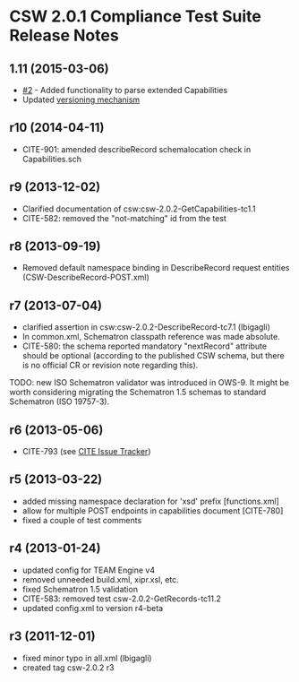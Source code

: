 # CSW 2.0.1 Compliance Test Suite Release Notes

## 1.11 (2015-03-06)

- [#2](https://github.com/opengeospatial/ets-csw202/issues/2) - Added functionality to parse extended Capabilities
- Updated [versioning mechanism](https://github.com/opengeospatial/cite/wiki/OGC-Compliance-Testing-Tools)

## r10 (2014-04-11)

- CITE-901: amended describeRecord schemalocation check in Capabilities.sch

## r9 (2013-12-02) 

- Clarified documentation of csw:csw-2.0.2-GetCapabilities-tc1.1
- CITE-582: removed the "not-matching" id from the test

##  r8 (2013-09-19) 
- Removed default namespace binding in DescribeRecord request entities (CSW-DescribeRecord-POST.xml) 

##  r7 (2013-07-04) 

- clarified assertion in csw:csw-2.0.2-DescribeRecord-tc7.1 (lbigagli)
- In common.xml, Schematron classpath reference was made absolute.
- CITE-580: the schema reported mandatory "nextRecord" attribute should be optional (according to 
  the published CSW schema, but there is no official CR or revision note regarding this).

TODO: new ISO Schematron validator was introduced in OWS-9. It might be worth considering
migrating the Schematron 1.5 schemas to standard Schematron (ISO 19757-3).

## r6 (2013-05-06)

- CITE-793 (see [CITE Issue Tracker](http://cite.opengeospatial.org/issues "Public Issue Tracker"))

## r5 (2013-03-22)

- added missing namespace declaration for 'xsd' prefix [functions.xml]
- allow for multiple POST endpoints in capabilities document [CITE-780]
- fixed a couple of test comments

## r4 (2013-01-24)

- updated config for TEAM Engine v4
- removed unneeded build.xml, xipr.xsl, etc.
- fixed Schematron 1.5 validation
- CITE-583: removed test csw-2.0.2-GetRecords-tc11.2
- updated config.xml to version r4-beta

## r3 (2011-12-01)

- fixed minor typo in all.xml (lbigagli)
- created tag csw-2.0.2 r3
